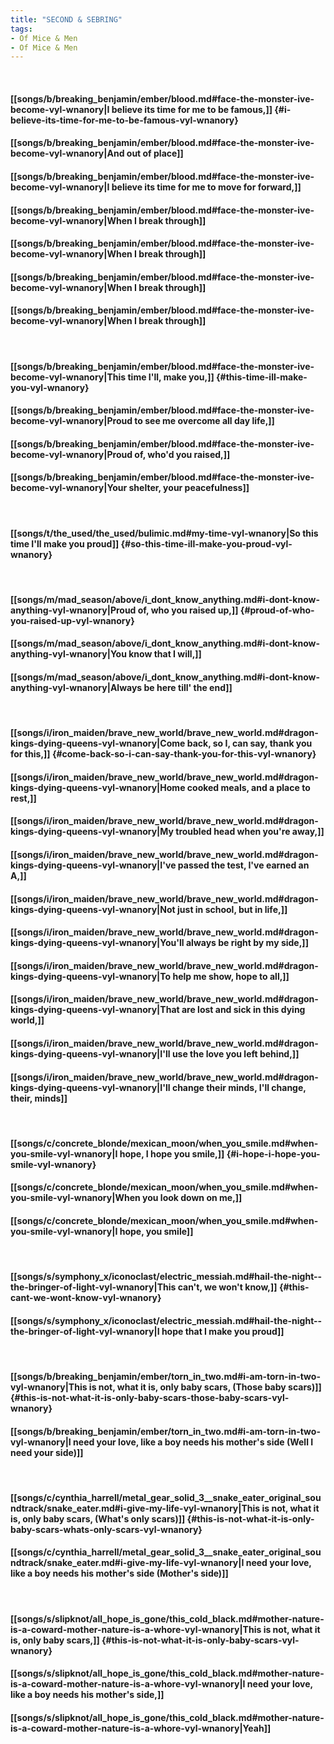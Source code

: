 ```yaml
---
title: "SECOND & SEBRING"
tags:
- Of Mice & Men
- Of Mice & Men
---
```

&nbsp;
#### [[songs/b/breaking_benjamin/ember/blood.md#face-the-monster-ive-become-vyl-wnanory|I believe its time for me to be famous,]] {#i-believe-its-time-for-me-to-be-famous-vyl-wnanory}
#### [[songs/b/breaking_benjamin/ember/blood.md#face-the-monster-ive-become-vyl-wnanory|And out of place]]
#### [[songs/b/breaking_benjamin/ember/blood.md#face-the-monster-ive-become-vyl-wnanory|I believe its time for me to move for forward,]]
#### [[songs/b/breaking_benjamin/ember/blood.md#face-the-monster-ive-become-vyl-wnanory|When I break through]]
#### [[songs/b/breaking_benjamin/ember/blood.md#face-the-monster-ive-become-vyl-wnanory|When I break through]]
#### [[songs/b/breaking_benjamin/ember/blood.md#face-the-monster-ive-become-vyl-wnanory|When I break through]]
#### [[songs/b/breaking_benjamin/ember/blood.md#face-the-monster-ive-become-vyl-wnanory|When I break through]]
&nbsp;
#### [[songs/b/breaking_benjamin/ember/blood.md#face-the-monster-ive-become-vyl-wnanory|This time I'll, make you,]] {#this-time-ill-make-you-vyl-wnanory}
#### [[songs/b/breaking_benjamin/ember/blood.md#face-the-monster-ive-become-vyl-wnanory|Proud to see me overcome all day life,]]
#### [[songs/b/breaking_benjamin/ember/blood.md#face-the-monster-ive-become-vyl-wnanory|Proud of, who'd you raised,]]
#### [[songs/b/breaking_benjamin/ember/blood.md#face-the-monster-ive-become-vyl-wnanory|Your shelter, your peacefulness]]
&nbsp;
#### [[songs/t/the_used/the_used/bulimic.md#my-time-vyl-wnanory|So this time I'll make you proud]] {#so-this-time-ill-make-you-proud-vyl-wnanory}
&nbsp;
#### [[songs/m/mad_season/above/i_dont_know_anything.md#i-dont-know-anything-vyl-wnanory|Proud of, who you raised up,]] {#proud-of-who-you-raised-up-vyl-wnanory}
#### [[songs/m/mad_season/above/i_dont_know_anything.md#i-dont-know-anything-vyl-wnanory|You know that I will,]]
#### [[songs/m/mad_season/above/i_dont_know_anything.md#i-dont-know-anything-vyl-wnanory|Always be here till' the end]]
&nbsp;
#### [[songs/i/iron_maiden/brave_new_world/brave_new_world.md#dragon-kings-dying-queens-vyl-wnanory|Come back, so I, can say, thank you for this,]] {#come-back-so-i-can-say-thank-you-for-this-vyl-wnanory}
#### [[songs/i/iron_maiden/brave_new_world/brave_new_world.md#dragon-kings-dying-queens-vyl-wnanory|Home cooked meals, and a place to rest,]]
#### [[songs/i/iron_maiden/brave_new_world/brave_new_world.md#dragon-kings-dying-queens-vyl-wnanory|My troubled head when you're away,]]
#### [[songs/i/iron_maiden/brave_new_world/brave_new_world.md#dragon-kings-dying-queens-vyl-wnanory|I've passed the test, I've earned an A,]]
#### [[songs/i/iron_maiden/brave_new_world/brave_new_world.md#dragon-kings-dying-queens-vyl-wnanory|Not just in school, but in life,]]
#### [[songs/i/iron_maiden/brave_new_world/brave_new_world.md#dragon-kings-dying-queens-vyl-wnanory|You'll always be right by my side,]]
#### [[songs/i/iron_maiden/brave_new_world/brave_new_world.md#dragon-kings-dying-queens-vyl-wnanory|To help me show, hope to all,]]
#### [[songs/i/iron_maiden/brave_new_world/brave_new_world.md#dragon-kings-dying-queens-vyl-wnanory|That are lost and sick in this dying world,]]
#### [[songs/i/iron_maiden/brave_new_world/brave_new_world.md#dragon-kings-dying-queens-vyl-wnanory|I'll use the love you left behind,]]
#### [[songs/i/iron_maiden/brave_new_world/brave_new_world.md#dragon-kings-dying-queens-vyl-wnanory|I'll change their minds, I'll change, their, minds]]
&nbsp;
#### [[songs/c/concrete_blonde/mexican_moon/when_you_smile.md#when-you-smile-vyl-wnanory|I hope, I hope you smile,]] {#i-hope-i-hope-you-smile-vyl-wnanory}
#### [[songs/c/concrete_blonde/mexican_moon/when_you_smile.md#when-you-smile-vyl-wnanory|When you look down on me,]]
#### [[songs/c/concrete_blonde/mexican_moon/when_you_smile.md#when-you-smile-vyl-wnanory|I hope, you smile]]
&nbsp;
#### [[songs/s/symphony_x/iconoclast/electric_messiah.md#hail-the-night--the-bringer-of-light-vyl-wnanory|This can't, we won't know,]] {#this-cant-we-wont-know-vyl-wnanory}
#### [[songs/s/symphony_x/iconoclast/electric_messiah.md#hail-the-night--the-bringer-of-light-vyl-wnanory|I hope that I make you proud]]
&nbsp;
#### [[songs/b/breaking_benjamin/ember/torn_in_two.md#i-am-torn-in-two-vyl-wnanory|This is not, what it is, only baby scars, (Those baby scars)]] {#this-is-not-what-it-is-only-baby-scars-those-baby-scars-vyl-wnanory}
#### [[songs/b/breaking_benjamin/ember/torn_in_two.md#i-am-torn-in-two-vyl-wnanory|I need your love, like a boy needs his mother's side (Well I need your side)]]
&nbsp;
#### [[songs/c/cynthia_harrell/metal_gear_solid_3__snake_eater_original_soundtrack/snake_eater.md#i-give-my-life-vyl-wnanory|This is not, what it is, only baby scars, (What's only scars)]] {#this-is-not-what-it-is-only-baby-scars-whats-only-scars-vyl-wnanory}
#### [[songs/c/cynthia_harrell/metal_gear_solid_3__snake_eater_original_soundtrack/snake_eater.md#i-give-my-life-vyl-wnanory|I need your love, like a boy needs his mother's side (Mother's side)]]
&nbsp;
#### [[songs/s/slipknot/all_hope_is_gone/this_cold_black.md#mother-nature-is-a-coward-mother-nature-is-a-whore-vyl-wnanory|This is not, what it is, only baby scars,]] {#this-is-not-what-it-is-only-baby-scars-vyl-wnanory}
#### [[songs/s/slipknot/all_hope_is_gone/this_cold_black.md#mother-nature-is-a-coward-mother-nature-is-a-whore-vyl-wnanory|I need your love, like a boy needs his mother's side,]]
#### [[songs/s/slipknot/all_hope_is_gone/this_cold_black.md#mother-nature-is-a-coward-mother-nature-is-a-whore-vyl-wnanory|Yeah]]
